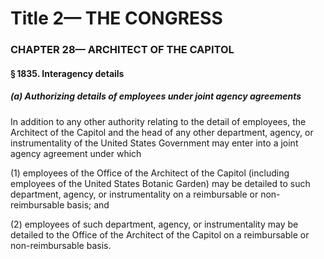 
# Title 2— THE CONGRESS
### CHAPTER 28— ARCHITECT OF THE CAPITOL
#### § 1835. Interagency details
##### (a) Authorizing details of employees under joint agency agreements

In addition to any other authority relating to the detail of employees, the Architect of the Capitol and the head of any other department, agency, or instrumentality of the United States Government may enter into a joint agency agreement under which

(1) employees of the Office of the Architect of the Capitol (including employees of the United States Botanic Garden) may be detailed to such department, agency, or instrumentality on a reimbursable or non-reimbursable basis; and

(2) employees of such department, agency, or instrumentality may be detailed to the Office of the Architect of the Capitol on a reimbursable or non-reimbursable basis.
